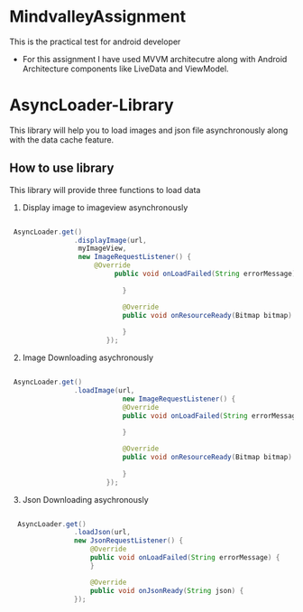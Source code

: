 # MindvalleyAssignment 
This is the practical test for android developer

* For this assignment I have used MVVM architecutre along with Android Architecture components like LiveData and ViewModel.


# AsyncLoader-Library
This library will help you to load images and json file asynchronously along with the data cache feature.

## How to use library
This library will provide three functions to load data

1. Display image to imageview asynchronously
```java

 AsyncLoader.get()
                .displayImage(url,
                 myImageView,
                 new ImageRequestListener() {
                     @Override
                          public void onLoadFailed(String errorMessage) {
                                
                            }

                            @Override
                            public void onResourceReady(Bitmap bitmap) {
                                
                            }
                        });

```
2. Image Downloading asychronously
```java

 AsyncLoader.get()
                .loadImage(url,
                            new ImageRequestListener() {
                            @Override
                            public void onLoadFailed(String errorMessage) {
                                
                            }

                            @Override
                            public void onResourceReady(Bitmap bitmap) {
                                
                            }
                        });

```

3. Json Downloading asychronously
```java

  AsyncLoader.get()
                .loadJson(url,
                new JsonRequestListener() {
                    @Override
                    public void onLoadFailed(String errorMessage) {
                    }

                    @Override
                    public void onJsonReady(String json) {
                });
```



